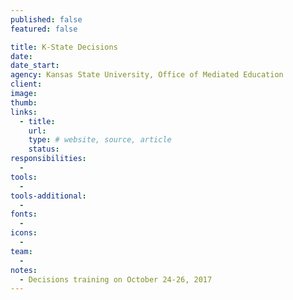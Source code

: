 ```yaml
---
published: false
featured: false

title: K-State Decisions
date:
date_start:
agency: Kansas State University, Office of Mediated Education
client:
image:
thumb:
links:
  - title:
    url:
    type: # website, source, article
    status:
responsibilities:
  -
tools:
  -
tools-additional:
  -
fonts:
  -
icons:
  -
team:
  -
notes:
  - Decisions training on October 24-26, 2017
---
```

